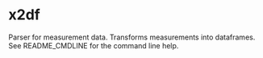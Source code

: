 # x2df

Parser for measurement data. Transforms measurements into dataframes.
See README_CMDLINE for the command line help.
